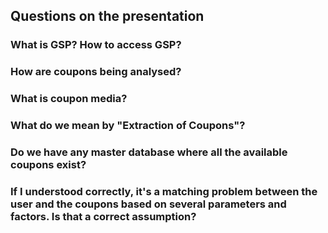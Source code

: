 ## Questions on the presentation

### What is GSP? How to access GSP?
### How are coupons being analysed?
### What is coupon media?
### What do we mean by "Extraction of Coupons"?
### Do we have any master database where all the available coupons exist?
### If I understood correctly, it's a matching problem between the user and the coupons based on several parameters and factors. Is that a correct assumption?


